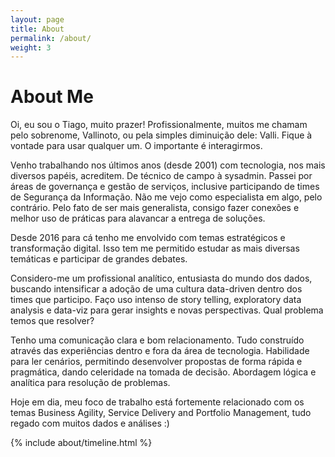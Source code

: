 ```yaml
---
layout: page
title: About
permalink: /about/
weight: 3
---
```


# **About Me**


Oi, eu sou o Tiago, muito prazer! Profissionalmente, muitos me chamam pelo sobrenome, Vallinoto, ou pela simples diminuição dele: Valli.
Fique à vontade para usar qualquer um. O importante é interagirmos.

Venho trabalhando nos últimos anos (desde 2001) com tecnologia, nos mais diversos papéis, acreditem. De técnico de campo à sysadmin. Passei por áreas de governança e gestão de serviços, inclusive participando de times de Segurança da Informação. Não me vejo como especialista em algo, pelo contrário. Pelo fato de ser mais generalista, consigo fazer conexões e melhor uso de práticas para alavancar a entrega de soluções.

Desde 2016 para cá tenho me envolvido com temas estratégicos e transformação digital. Isso tem me permitido estudar as mais diversas temáticas e participar de grandes debates.

Considero-me um profissional analítico, entusiasta do mundo dos dados, buscando intensificar a adoção de uma cultura data-driven dentro dos times que participo. Faço uso intenso de story telling, exploratory data analysis e data-viz para gerar insights e novas perspectivas. Qual problema temos que resolver?

Tenho uma comunicação clara e bom relacionamento. Tudo construído através das experiências dentro e fora da área de tecnologia. Habilidade para ler cenários, permitindo desenvolver propostas de forma rápida e pragmática, dando celeridade na tomada de decisão. Abordagem lógica e analítica para resolução de problemas.

Hoje em dia, meu foco de trabalho está fortemente relacionado com os temas Business Agility, Service Delivery and Portfolio Management, tudo regado com muitos dados e análises :)

<!-- 

<div class="row">
{% include about/skills.html title="Programming Skills" source=site.data.programming-skills %}
{% include about/skills.html title="Other Skills" source=site.data.other-skills %}
</div>

-->

<div class="row">
{% include about/timeline.html %}
</div>
